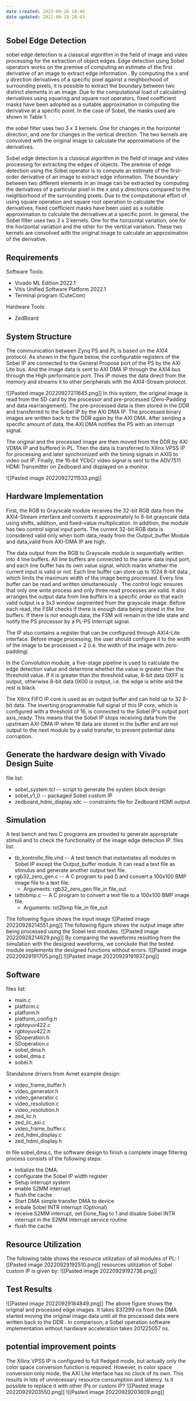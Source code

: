 ```yaml
---
date created: 2022-09-28 10:40
date updated: 2022-09-29 20:43
---
```


## Sobel Edge Detection
sobel edge detection is a classical algorithm in the field of image and video processing for the extraction of object edges. Edge detection using Sobel operators works on the premise of computing an estimate of the first derivative of an image to extract edge information . By computing the x and y direction derivatives of a specific pixel against a neighborhood of surrounding pixels, it is possible to extract the boundary between two distinct elements in an image. Due to the computational load of calculating derivatives using squaring and square root operators, fixed coefficient masks have been adopted as a suitable approximation in computing
the derivative at a specific point. In the case of Sobel, the masks used are shown in Table 1.

the sobel filter uses two 3 x 3 kernels. One for changes in the
horizontal direction, and one for changes in the vertical direction.
The two kernels are convolved with the original image to calculate the
approximations of the derivatives.

Sobel edge detection is a classical algorithm in the field of image and video processing for extracting the edges of objects. The premise of edge detection using the Sobel operator is to compute an estimate of the first-order derivative of an image to extract edge information. The boundary between two different elements in an image can be extracted by computing the derivatives of a particular pixel in the x and y directions compared to the neighborhood of the surrounding pixels. Due to the computational effort of using square operation and square root operation to calculate the derivatives, fixed coefficient masks have been used as a suitable approximation to calculate the derivatives at a specific point.
In general, the Sobel filter uses two 3 x 3 kernels. One for the horizontal variation, one for the horizontal variation and the other for the vertical variation.
These two kernels are convolved with the original image to calculate an approximation of the derivative.
## Requirements

Software Tools:

- Vivado ML Edition  2022.1
- Vitis Unified Software Platform 2022.1
- Terminal program (CuteCom)

Hardware Tools:

- ZedBoard

## System Structure

The communication between Zynq PS and PL is based on the AXI4 protocol. As shown in the figure below, the configurable registers of the Sobel IP are connected to the General Propose port of the PS by the AXI Lite bus. And the image data is sent to AXI DMA IP through the AXI4 bus through the High performance port. This IP moves the data direct from the memory and streams it to other peripherals with the AXI4-Stream protocol.

![[Pasted image 20220927211645.png]]
In this system, the original image is read from the SD card by the processor and pre-processed (Zero-Padding and data rearrangement). The pre-processed data is then stored in the DDR and transferred to the Sobel IP by the AXI DMA IP. The processed binary images are written back to the DDR again by the AXI DMA. After sending a specific amount of data, the AXI DMA notifies the PS with an interrupt signal.

The original and the processed image are then moved from the DDR by AXI VDMA IP and buffered in PL. Then the data is transferred to Xilinx VPSS IP for processing and later synchronized with the timing signals in AXIS to video out IP. Finally, the 16-bit YCbCr video signal is sent to the ADV7511 HDMI Transmitter on  Zedboard and displayed on a monitor.

![[Pasted image 20220927211533.png]]

## Hardware Implementation

First, the RGB to Grayscale module receives the 32-bit RGB data from the AXI4-Stream interface and converts it approximately to 8-bit grayscale data using shifts, addition, and fixed-value multiplication. In addition, the module has two control signal input ports. The current 32-bit RGB data is considered valid only when both data_ready from the Output_buffer Module and data_valid from AXI-DMA IP are high.

The data output from the RGB to Grayscale module is sequentially written into 4 line buffers. All line buffers are connected to the same data input port, and each line buffer has its own value signal, which marks whether the current input is valid or not. Each line buffer can store up to 1024 8-bit data , which limits the maximum width of the image being processed. Every line buffer can be read and written simultaneously . The control logic ensures that only one write process and only three read processes are valid. It also arranges the output data from line buffers in a specific order so that each valid output is a 3x3 window segmented from the grayscale image. Before each read, the FSM checks if there is enough data being stored in the line buffers. If there is not enough data, the FSM will remain in the Idle state and notify the PS processor by a PL-PS Interrupt signal.

The IP also contains a register that can be configured through AXI4-Lite interface. Before image processing, the user should configure it to the width of the image to be processed + 2 (i.e. the width of the image with zero-padding)

In the Convolution module, a five-stage pipeline is used to calculate the edge detection value and determine whether the value is greater than the threshold value. If it is greater than the threshold value, 8-bit data 0XFF is output, otherwise 8-bit data 0X00 is output, i.e. the edge is white and the rest is black.

The Xilinx FIFO IP core is used as an output buffer and can hold up to 32 8-bit data. The inverting programmable full signal of this IP core, which is configured with a threshold of 16, is connected to the Sobel IP's output port axis_ready. This means that the Sobel IP stops receiving data from the upstream AXI-DMA IP when 16 data are stored in the buffer and are not output to the next module by a valid transfer, to prevent potential data corruption.

## Generate the hardware design with Vivado Design Suite

file list:

- sobel_system.tcl -- script to generate the system block design
- sobel_v1_0 -- packaged Sobel custom IP
- zedboard_hdmi_display.xdc -- constraints file for Zedboard HDMI output

## Simulation

A test bench and two C programs are provided to generate appropriate stimuli and to check the functionality of the image edge detection IP.
files list:

- tb_kontrolle_file.vhd -- A test bench that instantiates all modules in Sobel IP except the Output_buffer module. It can read a text file as stimulus and generate another output text file.
- rgb32_zero_gen.c -- A C program to pad 0 and convert a 100x100 BMP image file to a text file.
  - Arguments: rgb32_zero_gen file_in file_out
- txttobmp.c -- A C program to convert a text file to a 100x100 BMP image file.
  - Arguments: txt2bmp file_in file_out

The following figure shows the input image
![[Pasted image 20220928214551.png]]
The following figure shows the output image after being processed using the Sobel test modules.
![[Pasted image 20220928214629.png]]
By comparing the waveforms resulting from the simulation with the designed waveforms, we conclude that the tested module implements the designed functions without errors.
![[Pasted image 20220929191705.png]]
![[Pasted image 20220929191937.png]]

## Software

files list:

- main.c
- platform.c
- platform.h
- platform_config.h
- rgbtoyuv422.c
- rgbtoyuv422.h
- SDoperation.h
- SDoperation.c
- sobel_dma.h
- sobel_dma.c
- sobel.h

Standalone drivers from Avnet example design:

- video_frame_buffer.h
- video_generator.h
- video_generator.c
- video_resolution.c
- video_resolution.h
- zed_iic.h
- zed_iic_axi.c
- video_frame_buffer.c
- zed_hdmi_display.c
- zed_hdmi_display.h

In file sobel_dma.c, the software design to finish a complete image filtering process consists of the following steps:

- Initialize the DMA.
- configurate the Sobel IP width register
- Setup interrupt system
- enable S2MM interrupt
- flush the cache
- Start DMA simple transfer DMA to device
- enbale Sobel INTR interrupt (Optional)
- receive S2MM interrupt, set Done_flag to 1 and disable Sobel INTR interrupt in the S2MM interrupt service routine
- flush the cache

## Resource Utilization

The following table shows the resource utilization of all modules of PL:
![[Pasted image 20220929192510.png]]
resources utilization of Sobel custom IP is given by:
![[Pasted image 20220929192736.png]]

## Test Results

![[Pasted image 20220929184849.png]]
The above figure shows the original and processed edge images.
It takes 837299 ns from the DMA started moving the original image data until all the processed data were written back to the DDR . In comparison, a Sobel operation software implementation without hardware acceleration takes 201225057 ns.

## potential improvement points

The Xilinx VPSS IP is configured to full fledged mode, but actually only the color space conversion function is required. However, in color space conversion only mode, the AXI Lite interface has no clock of its own. This results in lots of unnecessary resource consumption and latency.
Is it possible to replace it with other IPs or custom IP?
![[Pasted image 20220929203550.png]]
![[Pasted image 20220929203609.png]]
